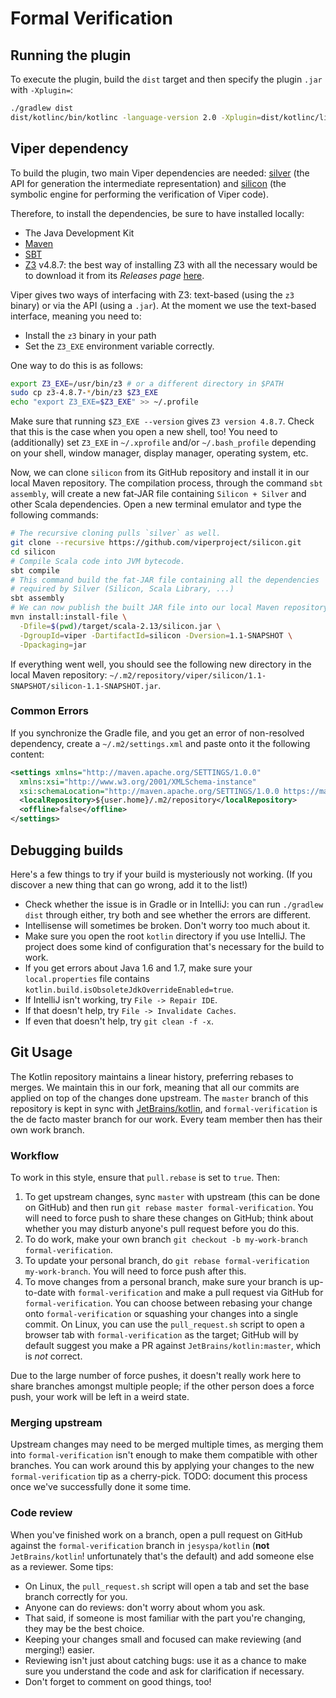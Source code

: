 # Formal Verification

## Running the plugin

To execute the plugin, build the `dist` target and then
specify the plugin `.jar` with `-Xplugin=`:

```sh
./gradlew dist
dist/kotlinc/bin/kotlinc -language-version 2.0 -Xplugin=dist/kotlinc/lib/formver-compiler-plugin.jar,$HOME/.m2/repository/viper/silicon/1.1-SNAPSHOT/silicon-1.1-SNAPSHOT.jar myfile.kt
```

## Viper dependency

To build the plugin, two main Viper dependencies are needed: 
[silver](https://github.com/viperproject/silver) (the API for
generation the intermediate representation) and 
[silicon](https://github.com/viperproject/silicon) (the symbolic engine for
performing the verification of Viper code).



Therefore, to install the dependencies, be sure to have installed locally:
* The Java Development Kit
* [Maven](https://maven.apache.org/index.html)
* [SBT](https://www.scala-sbt.org/)
* [Z3](https://github.com/Z3Prover/z3) v4.8.7: the best way of installing Z3 with all the necessary would be to
download it from its _Releases page_ [here](https://github.com/Z3Prover/z3/releases/tag/z3-4.8.7).

Viper gives two ways of interfacing with Z3: text-based (using the `z3` binary)
or via the API (using a `.jar`).
At the moment we use the text-based interface, meaning you need to:
- Install the `z3` binary in your path
- Set the `Z3_EXE` environment variable correctly.

One way to do this is as follows:
```bash
export Z3_EXE=/usr/bin/z3 # or a different directory in $PATH
sudo cp z3-4.8.7-*/bin/z3 $Z3_EXE
echo "export Z3_EXE=$Z3_EXE" >> ~/.profile
```

Make sure that running `$Z3_EXE --version` gives `Z3 version 4.8.7`.
Check that this is the case when you open a new shell, too!
You need to (additionally) set `Z3_EXE` in `~/.xprofile` and/or
`~/.bash_profile` depending on your shell, window manager, display
manager, operating system, etc.

Now, we can clone `silicon` from its GitHub repository and install it in our local Maven repository. 
The compilation process, through the command `sbt assembly`, will create a new fat-JAR file containing `Silicon + Silver` and other Scala dependencies.
Open a new terminal emulator and type
the following commands:

```bash
# The recursive cloning pulls `silver` as well. 
git clone --recursive https://github.com/viperproject/silicon.git
cd silicon
# Compile Scala code into JVM bytecode.
sbt compile
# This command build the fat-JAR file containing all the dependencies
# required by Silver (Silicon, Scala Library, ...)
sbt assembly
# We can now publish the built JAR file into our local Maven repository
mvn install:install-file \
  -Dfile=$(pwd)/target/scala-2.13/silicon.jar \
  -DgroupId=viper -DartifactId=silicon -Dversion=1.1-SNAPSHOT \
  -Dpackaging=jar
```

If everything went well, you should see the following new directory in the local Maven repository: 
`~/.m2/repository/viper/silicon/1.1-SNAPSHOT/silicon-1.1-SNAPSHOT.jar`.

### Common Errors

If you synchronize the Gradle file, and you get an error of non-resolved dependency, create a `~/.m2/settings.xml`
and paste onto it the following content:

```xml
<settings xmlns="http://maven.apache.org/SETTINGS/1.0.0"
  xmlns:xsi="http://www.w3.org/2001/XMLSchema-instance"
  xsi:schemaLocation="http://maven.apache.org/SETTINGS/1.0.0 https://maven.apache.org/xsd/settings-1.0.0.xsd">
  <localRepository>${user.home}/.m2/repository</localRepository>
  <offline>false</offline>
</settings>
```

## Debugging builds

Here's a few things to try if your build is mysteriously not working.
(If you discover a new thing that can go wrong, add it to the list!)

- Check whether the issue is in Gradle or in IntelliJ: you can run
  `./gradlew dist` through either, try both and see whether the errors
  are different.
- Intellisense will sometimes be broken.  Don't worry too much about it.
- Make sure you open the root `kotlin` directory if you use IntelliJ.
  The project does some kind of configuration that's necessary for the
  build to work.
- If you get errors about Java 1.6 and 1.7, make sure your `local.properties`
  file contains `kotlin.build.isObsoleteJdkOverrideEnabled=true`.
- If IntelliJ isn't working, try `File -> Repair IDE`.
- If that doesn't help, try `File -> Invalidate Caches`.
- If even that doesn't help, try `git clean -f -x`.

## Git Usage

The Kotlin repository maintains a linear history, preferring
rebases to merges.  We maintain this in our fork, meaning
that all our commits are applied on top of the changes done
upstream. The `master` branch of this repository is kept in
sync with [JetBrains/kotlin][0], and `formal-verification` is
the de facto master branch for our work.  Every team member
then has their own work branch.

### Workflow

To work in this style, ensure that `pull.rebase` is set to
`true`.  Then:

1. To get upstream changes, sync `master` with upstream
   (this can be done on GitHub) and then run `git rebase master formal-verification`.
   You will need to force push to share these changes on GitHub;
   think about whether you may disturb anyone's pull request before
   you do this.
2. To do work, make your own branch `git checkout -b my-work-branch formal-verification`.
3. To update your personal branch, do `git rebase formal-verification my-work-branch`.
   You will need to force push after this.
4. To move changes from a personal branch, make sure your branch is 
   up-to-date with `formal-verification` and make a pull request
   via GitHub for `formal-verification`.  You can choose between rebasing
   your change onto `formal-verification` or squashing your changes into a
   single commit.  On Linux, you can use the `pull_request.sh` script to open a browser tab
   with `formal-verification` as the target; GitHub will by default suggest you
   make a PR against `JetBrains/kotlin:master`, which is *not* correct.

Due to the large number of force pushes, it doesn't really work here
to share branches amongst multiple people; if the other person does
a force push, your work will be left in a weird state.

### Merging upstream

Upstream changes may need to be merged multiple times, as
merging them into `formal-verification` isn't enough to make
them compatible with other branches.  You can work around this
by applying your changes to the new `formal-verification` tip
as a cherry-pick.  TODO: document this process once we've
successfully done it some time.

### Code review

When you've finished work on a branch, open a pull request on
GitHub against the `formal-verification` branch in `jesyspa/kotlin`
(**not** `JetBrains/kotlin`! unfortunately that's the default) and
add someone else as a reviewer.  Some tips:
- On Linux, the `pull_request.sh` script will open a tab and set the base branch correctly for you.
- Anyone can do reviews: don't worry about whom you ask.
- That said, if someone is most familiar with the part you're changing, they may be the best choice.
- Keeping your changes small and focused can make reviewing (and merging!) easier.
- Reviewing isn't just about catching bugs: use it as a chance to make
  sure you understand the code and ask for clarification if necessary.
- Don't forget to comment on good things, too!

[0]: https://github.com/JetBrains/kotlin
